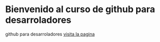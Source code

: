 # Bienvenido al curso de github para desarroladores


github para desarroladores
[visita la pagina](google.com.do)
